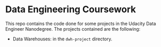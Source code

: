 # Data Engineering Coursework

This repo contains the code done for some projects in the Udacity Data Engineer Nanodegree. The
projects contained are the following:

- Data Warehouses: in the `dwh-project` directory.
